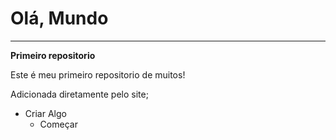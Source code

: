 # Olá, Mundo
---
 **Primeiro repositorio**
 
 Este é meu primeiro repositorio de muitos!
 
 Adicionada diretamente pelo site;
 
 * Criar Algo
   * Começar
